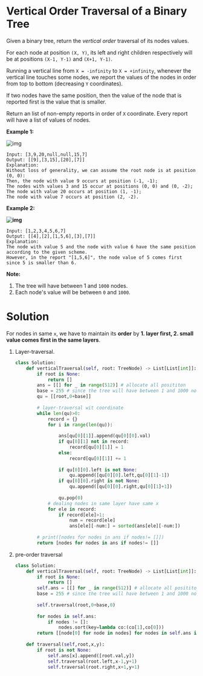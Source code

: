 # Vertical Order Traversal of a Binary Tree



Given a binary tree, return the *vertical order* traversal of its nodes values.

For each node at position `(X, Y)`, its left and right children respectively will be at positions `(X-1, Y-1)` and `(X+1, Y-1)`.

Running a vertical line from `X = -infinity` to `X = +infinity`, whenever the vertical line touches some nodes, we report the values of the nodes in order from top to bottom (decreasing `Y` coordinates).

If two nodes have the same position, then the value of the node that is reported first is the value that is smaller.

Return an list of non-empty reports in order of `X` coordinate. Every report will have a list of values of nodes.

 

**Example 1:**

![img](https://assets.leetcode.com/uploads/2019/01/31/1236_example_1.PNG)

```
Input: [3,9,20,null,null,15,7]
Output: [[9],[3,15],[20],[7]]
Explanation: 
Without loss of generality, we can assume the root node is at position (0, 0):
Then, the node with value 9 occurs at position (-1, -1);
The nodes with values 3 and 15 occur at positions (0, 0) and (0, -2);
The node with value 20 occurs at position (1, -1);
The node with value 7 occurs at position (2, -2).
```

**Example 2:**

**![img](https://assets.leetcode.com/uploads/2019/01/31/tree2.png)**

```
Input: [1,2,3,4,5,6,7]
Output: [[4],[2],[1,5,6],[3],[7]]
Explanation: 
The node with value 5 and the node with value 6 have the same position according to the given scheme.
However, in the report "[1,5,6]", the node value of 5 comes first since 5 is smaller than 6.
```

 

**Note:**

1. The tree will have between 1 and `1000` nodes.
2. Each node's value will be between `0` and `1000`.



# Solution

For nodes in same `x`, we have to maintain its **order** by **1. layer first,  2. small value comes first in the same layers**.

1. Layer-traversal. 

   ```python
   class Solution:
       def verticalTraversal(self, root: TreeNode) -> List[List[int]]:
           if root is None:
               return []
           ans = [[] for _ in range(512)] # allocate all posititon
           base = 255 # since the tree will have between 1 and 1000 nodes. It's maximum wide should be 512
           qu = [[root,0+base]]
           
           # layer-traversal wit coordinate
           while len(qu)>0:
               record = {}
               for i in range(len(qu)):
                   
                   ans[qu[0][1]].append(qu[0][0].val)
                   if qu[0][1] not in record:
                       record[qu[0][1]] = 1
                   else:
                       record[qu[0][1]] += 1
                       
                   if qu[0][0].left is not None:
                       qu.append([qu[0][0].left,qu[0][1]-1])
                   if qu[0][0].right is not None:
                       qu.append([qu[0][0].right,qu[0][1]+1])
                       
                   qu.pop(0)
               # dealing nodes in same layer have same x
               for ele in record:
                   if record[ele]>1:
                       num = record[ele]
                       ans[ele][-num:] = sorted(ans[ele][-num:])
           
           # print([nodes for nodes in ans if nodes!= []])
           return [nodes for nodes in ans if nodes!= []]
   ```

2. pre-order traversal

   ```python
   class Solution:
       def verticalTraversal(self, root: TreeNode) -> List[List[int]]:
           if root is None:
               return []
           self.ans = [[] for _ in range(512)] # allocate all posititon
           base = 255 # since the tree will have between 1 and 1000 nodes. It's maximum wide should be 512
           
           self.traversal(root,0+base,0)
           
           for nodes in self.ans:
               if nodes != []:
                   nodes.sort(key=lambda co:(co[1],co[0]))
           return [[node[0] for node in nodes] for nodes in self.ans if nodes !=[]]
           
       def traversal(self,root,x,y):
           if root is not None:
               self.ans[x].append([root.val,y])
               self.traversal(root.left,x-1,y+1)
               self.traversal(root.right,x+1,y+1)
   ```

   
